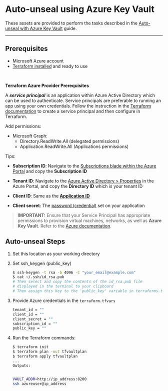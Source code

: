 # Auto-unseal using Azure Key Vault

These assets are provided to perform the tasks described in the [Auto-unseal with Azure Key Vault](https://learn.hashicorp.com/vault/operations/autounseal-azure-keyvault) guide.

---

## Prerequisites

- Microsoft Azure account
- [Terraform installed](https://www.terraform.io/downloads.html) and ready to use

<br>

**Terraform Azure Provider Prerequisites**

A ***service principal*** is an application within Azure Active Directory which
can be used to authenticate. Service principals are preferable to running an app
using your own credentials. Follow the instruction in the [Terraform
documentation](https://www.terraform.io/docs/providers/azurerm/auth/service_principal_client_certificate.html)
to create a service principal and then configure in Terraform.

Add permissions:
- Microsoft Graph: 
    * Directory.ReadWrite.All (delegated permissions) 
    * Application.ReadWrite.All (Applications permissions)

Tips:

- **Subscription ID**: Navigate to the [Subscriptions blade within the Azure
 Portal](https://portal.azure.com/#blade/Microsoft_Azure_Billing/SubscriptionsBlade)
 and copy the **Subscription ID**  

- **Tenant ID**: Navigate to the [Azure Active Directory >
 Properties](https://portal.azure.com/#blade/Microsoft_AAD_IAM/ActiveDirectoryMenuBlade/Properties)
 in the Azure Portal, and copy the **Directory ID** which is your tenant ID  

- **Client ID**: Same as the [**Application
 ID**](https://portal.azure.com/#blade/Microsoft_AAD_IAM/ApplicationsListBlade)

- **Client secret**: The [password
 (credential)](https://portal.azure.com/#blade/Microsoft_AAD_IAM/ApplicationsListBlade)
 set on your application

> **IMPORTANT:** Ensure that your Service Principal has appropriate permissions to provision virtual machines, networks, as well as **Azure Key Vault**. Refer to the [Azure documentation](https://docs.microsoft.com/en-us/azure/role-based-access-control/role-assignments-portal).

## Auto-unseal Steps

1. Set this location as your working directory

1. Set ssh_keygen (public_key)

    ```bash
    $ ssh-keygen -t rsa -b 4096 -C "your_email@example.com"
    $ cat ~/.ssh/id_rsa.pub
    # Then select and copy the contents of the id_rsa.pub file
    # displayed in the terminal to your clipboard
    # Then assign this key to the 'public_key' variable in terraforms.tfvars file
    ```

1. Provide Azure credentials in the `terraform.tfvars`

    ```bash
    tenant_id = ""
    client_id = ""
    client_secret = ""
    subscription_id = ""
    public_key = ""
    ```

1. Run the Terraform commands:

    ```bash
    $ terraform init
    $ terraform plan -out tfvaultplan
    $ terraform apply tfvaultplan
    ...
    Outputs:

    
    VAULT_ADDR=http://ip_address:8200
    ssh azureuser@ip_address
    ```
    
